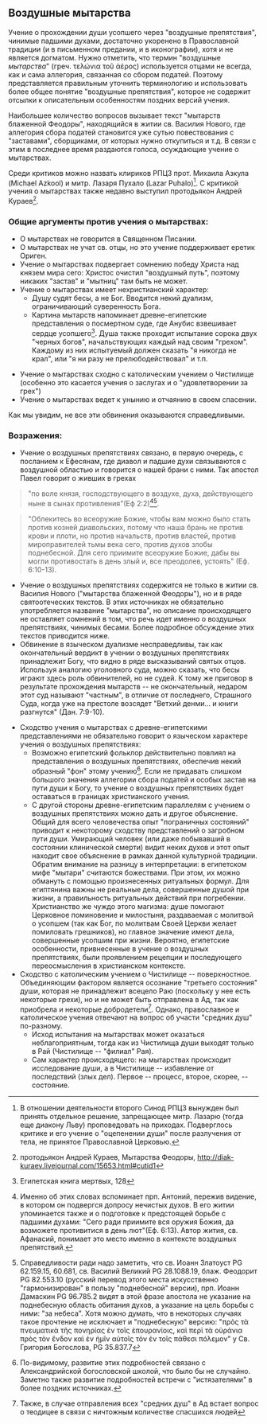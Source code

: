 ## Воздушные мытарства


<!-- идея: рассортировать цитаты на три группы: против мытарств, против воздушных препятствий, за мытарства и за воздушные препятствия, четвертая группа - сомнительные и подложные
-->

Учение о прохождении души усопшего через "воздушные препятствия", чинимые падшими духами, достаточно укоренено в Православной традиции (и в письменном предании, и в иконографии), хотя и не является догматом. Нужно отметить, что термин "воздушные *мытарства*" (греч. τελώνια τοῦ ἀέρος) используется отцами не всегда, как и сама аллегория, связанная со сбором податей. Поэтому представляется правильным уточнить терминологию и использовать более общее понятие "воздушные препятствия", которое не содержит отсылки к описательным особенностям поздних версий учения.

Наибольшее количество вопросов вызывает текст "мытарств блаженной Феодоры", находящийся в житии св. Василия Нового, где аллегория сбора податей становится уже сутью повествования с "заставами", сборщиками, от которых нужно откупиться и т.д. В связи с этим в последнее время раздаются голоса, осуждающие учение о мытарствах.

<!--Не исключено, что в этом повествовании действительно присутствуют элементы гностического учения, проникшего на Русь через Болгарию.-->

Среди критиков можно назвать клириков РПЦЗ прот. Михаила Азкула (Michael Azkool) и митр. Лазаря Пухало (Lazar Puhalo)[^note13]. С критикой учения о мытарствах также недавно выступил протодьякон Андрей Кураев[^myt20].

<!--Кураев-->

### Общие аргументы против учения о мытарствах:

* О мытарствах не говорится в Священном Писании.
* О мытарствах не учат св. отцы, но это учение поддерживает еретик Ориген.
* Учение о мытарствах подвергает сомнению победу Христа над князем мира сего: Христос очистил "воздушный путь", поэтому никаких "застав" и "мытниц" там быть не может.
* Учение о мытарствах имеет нехристианский характер:
    * Душу судят бесы, а не Бог. Вводится некий дуализм, ограничивающий суверенность Бога.
    * Картина мытарств напоминает древне-египетские представления о посмертном суде, где Анубис взвешивает сердце усопшего[^egyp]. Душа также проходит испытание сорока двух "черных богов", начальствующих каждый над своим "грехом". Каждому из них испытуемый должен сказать "я никогда не крал", или "я ни разу не прелюбодействовал" и т.п.
<!--(крокодило-бегемоты, "выходящие из Мемфиса")-->
* Учение о мытарствах сходно с католическим учением о Чистилище (особенно это касается учения о заслугах и о "удовлетворении за грех")
* Учение о мытарствах ведет к унынию и отчаянию в своем спасении.
<!-- ведет к унынию -->

Как мы увидим, не все эти обвинения оказываются справедливыми.

### Возражения:

<!-- заметно, что мнения о воздушных препятствиях высказывают прежде всего монахи, их суждения носят практический (даже прикладной) характер. Это заметно даже на примере св. Афанасия, который говорит об очищении воздушного пути воскресшим Христом, но в житии прп. Антония он же ясно излагает опыт воздушных препятствий. Возможно, в том, что Господь попускает бесам испытывать восходящие души, скрыта тайна домостроительства Божия. Может быть, отчасти, на этот вопрос отвечает св. Марк Эфесский, говорящий о страхе, претерпевая который, души избавляются от ада.-->

* Учение о воздушных препятствиях связано, в первую очередь, с посланием к Ефесянам, где диавол и падшие духи связываются с воздушной областью и говорится о нашей брани с ними. Так апостол Павел говорит о живших в грехах 

>"по воле князя, господствующего в воздухе, духа, действующего ныне в сынах противления"(Еф 2:2)[^note15][^note12]. 

>"Облекитесь во всеоружие Божие, чтобы вам можно было стать против козней диавольских, потому что наша брань не против крови и плоти, но против начальств, против властей, против мироправителей тьмы века сего, против духов злобы поднебесной. Для сего приимите всеоружие Божие, дабы вы могли противостать в день злый и, все преодолев, устоять" (Еф. 6:10-13).

* Учение о воздушных препятствиях содержится не только в житии св. Василия Нового ("мытарства блаженной Феодоры"), но и в ряде святоотеческих текстов. В этих источниках не обязательно употребляется название "мытарства", но описание происходящего не оставляет сомнений в том, что речь идет именно о воздушных препятствиях, чинимых бесами. Более подробное обсуждение этих текстов приводится ниже.
* Обвинение в языческом дуализме несправедливы, так как окончательный вердикт в учении о воздушных препятствиях принадлежит Богу, что видно в ряде высказываний святых отцов. Используя аналогию уголовного суда, можно сказать, что бесы играют здесь роль обвинителей, но не судей. К тому же приговор в результате прохождения мытарств -- не окончательный, недаром этот суд называют "частным", в отличие от последнего, Страшного Суда, когда уже на престоле возсядет "Ветхий денми... и книги разгнутся" (Дан. 7:9-10).
<!--Поэтому цитаты из Священного Писания, например о том, что "Отец... суд весь даде Сынови" (Ин. 5:22), приводимые критиками, не относятся к данному случаю.-->
* Сходство учения о мытарствах с древне-египетскими представлениями не обязательно говорит о языческом характере учения о воздушных препятствиях:
    * Возможно египетский фольклор действительно повлиял на представления о воздушных препятствиях, обеспечив некий образный "фон" этому учению[^alex1]. Если не придавать слишком большого значения аллегории сбора податей и особых застав на пути души к Богу, то учение о воздушных препятствиях будет оставаться в границах христианского учения.
    * С другой стороны древне-египетским параллелям с учением о воздушных препятствиях можно дать и другое объяснение. Общий для всего человечества опыт "пограничных состояний" приводит к некоторому сходству представлений о загробном пути души. Умирающий человек (или даже побывавший в состоянии клинической смерти) видит неких духов и этот опыт находит свое объяснение в рамках данной культурной традиции. Обратим внимание на разницу в интерпретации: в египетском мифе "мытари" считаются божествами. При этом, их можно обмануть с помощью произнесенных ритуальных формул. Для египтянина важны не реальные дела, совершенные душой при жизни, а правильность ритуальных действий при погребении. Христианство же чуждо этого магизма: душе помогают Церковное поминовение и милостыня, раздаваемая с молитвой о усопшем (так как Бог, по молитвам Своей Церкви желает помиловать грешников), но главное значение имеют дела, совершенные усопшим при жизни. Вероятно, египетские особенности, привнесенные в учение о воздушных препятствиях, были проявлением рецепции и последующего переосмысления в христианском контексте.
* Сходство с католическим учением о Чистилище -- поверхностное. Объединяющим фактором является осознание "третьего состояния" души, которая не принадлежит всецело Раю (поскольку у нее есть некоторые грехи), но и не может быть отправлена в Ад, так как приобрела и некоторые добродетели[^note16]. Однако, православное и католическое учения отвечают на вопрос об участи "средних душ" по-разному.
    * Исход испытания на мытарствах может оказаться неблагоприятным, тогда как из Чистилища души выходят только в Рай (Чистилище -- "филиал" Рая).
    * Сам характер происходящего: на мытарствах происходит исследование души, а в Чистилище -- избавление от последствий (злых дел). Первое -- процесс, второе, скорее, -- состояние.


[^myt20]: протодьякон Андрей Кураев, Мытарства Феодоры, http://diak-kuraev.livejournal.com/15653.html#cutid1
[^note13]: В отношении деятельности второго Синод РПЦЗ вынужден был принять отдельное решение, запрещающее митр. Лазарю (тогда еще диакону Льву) проповедовать на приходах. Подверглось критике и его учение о "оцепенении души" после разлучения от тела, не принятое Православной Церковью. 
[^egyp]: Египетская книга мертвых, 128
[^note12]: Справедливости ради надо заметить, что св. Иоанн Златоуст PG 62.159.15, 60.681, св. Василий Великий PG 28.1088.19, блаж. Феодорит PG 82.553.10 (русский перевод этого места искусственно "гармонизирован" в пользу "поднебесной" версии), прп. Иоанн Дамаскин PG 96.785.2 видят в этой фразе апостола не указание на поднебесную область обитания духов, а указание на цель борьбы с ними: "за небеса". Хотя можно думать, что в некоторых случаях такое прочтение не исключает и "поднебесную" версию: "πρὸς τὰ πνευματικὰ τῆς πονηρίας ἐν τοῖς ἐπουρανίοις, καὶ περὶ τὰ οὐράνια πρὸς τὸν ἔνδον καὶ ἐν ἡμῖν αὐτοῖς τὸν ἐν τοῖς πάθεσι πόλεμον" у Св. Григория Богослова, PG 35.837.7
[^note15]: Именно об этих словах вспоминает прп. Антоний, пережив видение, в котором он подвергся допросу нечистых духов. В его житии упоминается также и о подготовке к предстоящей борьбе с падшими духами: "Сего ради приимите вся оружия Божия, да возможете противитися в день лют"(Еф. 6:13). Автор жития, св. Афанасий, понимает это место именно в контексте воздушных препятствий.
[^alex1]: По-видимому, развитие этих подробностей связано с Александрийской богословской школой, что было бы не случайно. Заметно также развитие подробностей встречи с "истязателями" в более поздних источниках.
[^note16]: Также, в случае отправления всех "средних душ" в Ад встает вопрос о теодицее в связи с ничтожным количестве спасшихся людей
